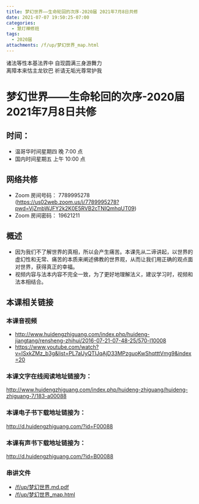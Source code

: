 ```yaml
---
title: 梦幻世界——生命轮回的次序-2020届 2021年7月8日共修
date: 2021-07-07 19:50:25-07:00
categories:
  - 慧灯禅修班
tags:
  - 2020届
attachments: /f/up/梦幻世界_map.html
---
```

诸法等性本基法界中 自现圆满三身游舞力  
离障本来怙主龙钦巴 祈请无垢光尊常护我

# 梦幻世界——生命轮回的次序-2020届 2021年7月8日共修

## 时间：
  - 温哥华时间星期四 晚 7:00 点
  - 国内时间星期五 上午 10:00 点

## 网络共修
  - Zoom 房间号码： 7789995278 (<https://us02web.zoom.us/j/7789995278?pwd=VjZmbWJFY2k2K0E5RVB2cTNIQmhqUT09>)
  - Zoom 房间密码： 19621211

## 概述

- 因为我们不了解世界的真相，所以会产生痛苦。本课先从二谛讲起，以世界的虚幻性和无常、痛苦的本质来阐述佛教的世界观，从而让我们用正确的观点面对世界，获得真正的幸福。
- 视频内容与法本内容不完全一致，为了更好地理解法义，建议学习时，视频和法本相结合。

## 本课相关链接

### 本课音视频

- <http://www.huidengzhiguang.com/index.php/huideng-jiangtang/rensheng-zhihui/2016-07-21-07-48-25/570-l10008>
- <https://www.youtube.com/watch?v=ISxkZMz_b3g&list=PL7aUyQTIJqAjD33MPzguoKwShqtttVmg9&index=20>

### 本课文字在线阅读地址链接为：

<http://www.huidengzhiguang.com/index.php/huideng-zhiguang/huideng-zhiguang-7/183-a00088>

### 本课电子书下载地址链接为：

<http://d.huidengzhiguang.com/?id=F00088>

### 本课有声书下载地址链接为：

<http://d.huidengzhiguang.com/?id=B00088>

### 串讲文件

- [/f/up/梦幻世界.md.pdf](/f/up/梦幻世界.md.pdf)
- [/f/up/梦幻世界_map.html](/f/up/梦幻世界_map.html)